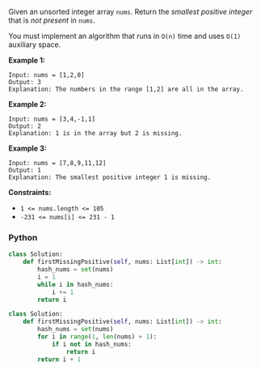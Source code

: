Given an unsorted integer array  `nums`. Return the  _smallest positive integer_  that is  _not present_  in  `nums`.

You must implement an algorithm that runs in  `O(n)`  time and uses  `O(1)`  auxiliary space.

**Example 1:**
```
Input: nums = [1,2,0]
Output: 3
Explanation: The numbers in the range [1,2] are all in the array.
```

**Example 2:**
```
Input: nums = [3,4,-1,1]
Output: 2
Explanation: 1 is in the array but 2 is missing.
```

**Example 3:**
```
Input: nums = [7,8,9,11,12]
Output: 1
Explanation: The smallest positive integer 1 is missing.
```

**Constraints:**

-   `1 <= nums.length <= 105`
-   `-231 <= nums[i] <= 231 - 1`


### Python
```python
class Solution:
    def firstMissingPositive(self, nums: List[int]) -> int:
        hash_nums = set(nums)
        i = 1
        while i in hash_nums:
            i += 1
        return i
```

```python
class Solution:
    def firstMissingPositive(self, nums: List[int]) -> int:
        hash_nums = set(nums)
        for i in range(1, len(nums) + 1):
            if i not in hash_nums:
                return i
        return i + 1
```